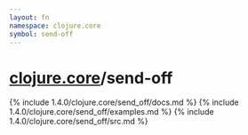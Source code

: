 ```yaml
---
layout: fn
namespace: clojure.core
symbol: send-off
---
```


# [clojure.core](../)/send-off

{% include 1.4.0/clojure.core/send_off/docs.md %}
{% include 1.4.0/clojure.core/send_off/examples.md %}
{% include 1.4.0/clojure.core/send_off/src.md %}


